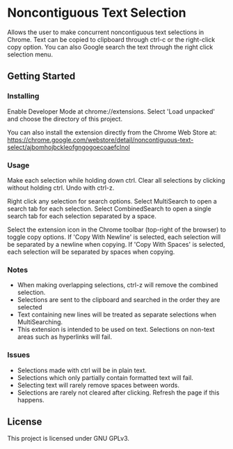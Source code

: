 # Noncontiguous Text Selection
Allows the user to make concurrent noncontiguous text selections in Chrome. Text can be copied to clipboard through ctrl-c or the right-click copy option.
You can also Google search the text through the right click selection menu.

## Getting Started

### Installing
Enable Developer Mode at chrome://extensions. Select 'Load unpacked' and choose the directory of this project. 

You can also install the extension directly from the Chrome Web Store at: https://chrome.google.com/webstore/detail/noncontiguous-text-select/ajbomhojbckleofgngogoecoaefclnol

### Usage
Make each selection while holding down ctrl. Clear all selections by clicking without holding ctrl. Undo with ctrl-z.

Right click any selection for search options.
Select MultiSearch to open a search tab for each selection.
Select CombinedSearch to open a single search tab for each selection separated by a space.

Select the extension icon in the Chrome toolbar (top-right of the browser) to toggle copy options.
If 'Copy With Newline' is selected, each selection will be separated by a newline when copying.
If 'Copy With Spaces' is selected, each selection will be separated by spaces when copying.

### Notes
- When making overlapping selections, ctrl-z will remove the combined selection.
- Selections are sent to the clipboard and searched in the order they are selected
- Text containing new lines will be treated as separate selections when MultiSearching.
- This extension is intended to be used on text. Selections on non-text areas such as hyperlinks will fail.

### Issues
- Selections made with ctrl will be in plain text.
- Selections which only partially contain formatted text will fail.
- Selecting text will rarely remove spaces between words.
- Selections are rarely not cleared after clicking. Refresh the page if this happens.

## License
This project is licensed under GNU GPLv3.
